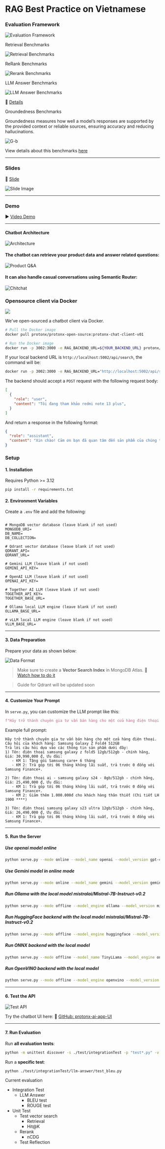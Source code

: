 # RAG Best Practice on Vietnamese

### Evaluation Framework

![Evaluation Framework](https://storage.googleapis.com/mle-courses-prod/users/61b6fa1ba83a7e37c8309756/private-files/b905f980-57e1-11f0-84e4-0f8a7a754383-Screenshot_2025_07_03_144533.png)

Retrieval Benchmarks

![Retrieval Benchmarks](https://storage.googleapis.com/mle-courses-prod/users/61b6fa1ba83a7e37c8309756/private-files/ffc9c650-5181-11f0-9c7a-bfa66305902b-output__2_.png)

ReRank Benchmarks

![Rerank Benchmarks](https://storage.googleapis.com/mle-courses-prod/users/61b869ca9c3c5e00292bb42d/private-files/b5d82990-6c63-11f0-8395-0df7dffeba85-average_ndcg_reranker_models_horizontal_sorted_1.png)

LLM Answer Benchmarks

![LLM Answer Benchmarks](https://storage.googleapis.com/mle-courses-prod/users/61b6fa1ba83a7e37c8309756/private-files/7920b290-5315-11f0-84e4-0f8a7a754383-output.png)

🔗 [Details](https://protonx.coursemind.io/courses/684d3a8bb224570012d03b22/topics/684f965f904b370012b6a553)

Groundedness Benchmarks

Groundedness measures how well a model’s responses are supported by the provided context or reliable sources, ensuring accuracy and reducing hallucinations.

![G-b](https://storage.googleapis.com/mle-courses-prod/users/61b6fa1ba83a7e37c8309756/private-files/bc772d80-71e2-11f0-ae39-5b0a81678d54-Screenshot_2025-08-05_165745.png)

View details about this benchmarks [here](https://protonx.coursemind.io/courses/684d3a8bb224570012d03b22/topics/684f965f904b370012b6a553?activeAId=6866366ff7c7a147467c6140)


---

### Slides

📑 [Slide](https://drive.google.com/file/d/1HxTEHp4lV6i4C5F2ummqjFLXDnzPkaPX/view?usp=sharing)

![Slide Image](https://storage.googleapis.com/mle-courses-prod/users/61b869ca9c3c5e00292bb42d/private-files/dd582970-3da7-11ef-bf69-71eafa46c86b-Screen_Shot_2024_07_09_at_11.00.59.png)

---

### Demo

▶️ [Video Demo](https://youtu.be/zzN3FEuzVt4)

---

#### Chatbot Architecture

![Architecture](https://storage.googleapis.com/mle-courses-prod/users/61b6fa1ba83a7e37c8309756/private-files/dbbba200-6e88-11f0-9258-839289629457-Screenshot_2025-08-01_103702.png)



#### The chatbot can retrieve your product data and answer related questions:

![Product Q\&A](https://storage.googleapis.com/mle-courses-prod/users/61b869ca9c3c5e00292bb42d/private-files/0e6926b0-2a05-11ef-bde4-3b0f2c27b69f-Screen_Shot_2024_06_14_at_11.04.23.png)

#### It can also handle casual conversations using Semantic Router:

![Chitchat](https://storage.googleapis.com/mle-courses-prod/users/61b6fa1ba83a7e37c8309756/private-files/3efb6050-36ca-11ef-a9c5-539ef4fa11ba-Screen_Shot_2024_06_30_at_16.57.11.png)

### Opensource client via Docker


![](https://storage.googleapis.com/mle-courses-prod/users/61b6fa1ba83a7e37c8309756/private-files/221bcae0-6e93-11f0-9258-839289629457-Screenshot_2025-08-01_115038.png)

We've open-sourced a chatbot client via Docker.

```bash
# Pull the Docker image
docker pull protonx/protonx-open-source:protonx-chat-client-v01
```

```bash
# Run the Docker image
docker run -p 3002:3000 -e RAG_BACKEND_URL=${YOUR_BACKEND_URL} protonx/protonx-open-source:protonx-chat-client-v01
```

If your local backend URL is `http://localhost:5002/api/search`, the command will be:

```bash
docker run -p 3002:3000 -e RAG_BACKEND_URL="http://localhost:5002/api/search" protonx/protonx-open-source:protonx-chat-client-v01
```

The backend should accept a `POST` request with the following request body:

```json
[
  {
    "role": "user",
    "content": "Tôi đang tham khảo redmi note 13 plus",
  }
]
```

And return a response in the following format:

```json
{
  "role": "assistant",
  "content": "Xin chào! Cảm ơn bạn đã quan tâm đến sản phẩm của chúng tôi. Điện thoại Redmi Note 13 Pro+ là một lựa chọn tuyệt vời..."
}
```


### Setup

#### 1. Installation

Requires Python >= 3.12

```bash
pip install -r requirements.txt
```

#### 2. Environment Variables

Create a `.env` file and add the following:

```env

# MongoDB vector database (leave blank if not used)
MONGODB_URI=
DB_NAME=
DB_COLLECTION=

# Qdrant vector database (leave blank if not used)
QDRANT_API=
QDRANT_URL=

# Gemini LLM (leave blank if not used)
GEMINI_API_KEY=

# OpenAI LLM (leave blank if not used)
OPENAI_API_KEY=

# Together AI LLM (leave blank if not used)
TOGETHER_API_KEY=
TOGETHER_BASE_URL=

# Ollama local LLM engine (leave blank if not used)
OLLAMA_BASE_URL=

# vLLM local LLM engine (leave blank if not used)
VLLM_BASE_URL=
```
---

#### 3. Data Preparation

Prepare your data as shown below:

![Data Format](https://storage.googleapis.com/mle-courses-prod/users/61b869ca9c3c5e00292bb42d/private-files/36777950-2a04-11ef-bde4-3b0f2c27b69f-Screen_Shot_2024_06_14_at_11.10.39.png)

> Make sure to create a **Vector Search Index** in MongoDB Atlas. 🎥 [Watch how to do it](https://youtu.be/jZ4hN4evesg?si=ZbXAMlQ4dsBQU_oI&t=2076)

> Guide for Qdrant will be updated soon

---

#### 4. Customize Your Prompt

In `serve.py`, you can customize the LLM prompt like this:

```python
f"Hãy trở thành chuyên gia tư vấn bán hàng cho một cửa hàng điện thoại. Câu hỏi của khách hàng: {query}\nTrả lời câu hỏi dựa vào các thông tin sản phẩm dưới đây: {source_information}."
```

Example full prompt:

```
Hãy trở thành chuyên gia tư vấn bán hàng cho một cửa hàng điện thoại. Câu hỏi của khách hàng: Samsung Galaxy Z Fold4 512GB
Trả lời câu hỏi dựa vào các thông tin sản phẩm dưới đây: 
1) Tên: điện thoại samsung galaxy z fold5 12gb/512gb - chính hãng, Giá: 30,990,000 ₫, Ưu đãi:
   - KM 1: Tặng gói Samsung care+ 6 tháng
   - KM 2: Trả góp tới 06 tháng không lãi suất, trả trước 0 đồng với Samsung Finance+.

2) Tên: điện thoại ai - samsung galaxy s24 - 8gb/512gb - chính hãng, Giá: 25,490,000 ₫, Ưu đãi:
   - KM 1: Trả góp tới 06 tháng không lãi suất, trả trước 0 đồng với Samsung Finance+.
   - KM 2: Giảm thêm 1.000.000đ cho khách hàng thân thiết (Chi tiết LH 1900 ****)

3) Tên: điện thoại samsung galaxy s23 ultra 12gb/512gb - chính hãng, Giá: 26,490,000 ₫, Ưu đãi:
   - KM 1: Trả góp tới 06 tháng không lãi suất, trả trước 0 đồng với Samsung Finance+.
```

---

#### 5. Run the Server

##### Use openai model online

```bash
python serve.py --mode online --model_name openai --model_version gpt-4o
```

##### Use Gemini model in online mode

```bash
python serve.py --mode online --model_name gemini --model_version gemini-2.0-flash
```

##### Run Ollama with the local model mistralai/Mistral-7B-Instruct-v0.2

```bash
python serve.py --mode offline --model_engine ollama --model_version mistralai/Mistral-7B-Instruct-v0.2
```

##### Run HuggingFace backend with the local model mistralai/Mistral-7B-Instruct-v0.2

```bash
python serve.py --mode offline --model_engine huggingface --model_version mistralai/Mistral-7B-Instruct-v0.2
```
##### Run ONNX backend with the local model

```bash
python serve.py --mode offline --model_name TinyLLama --model_engine onnx --model_version onnx-community/TinyLLama-v0-ONNX

```

##### Run OpenVINO backend with the local model

```bash
python serve.py --mode offline --model_engine openvino --model_version  mistralai/Mistral-7B-Instruct-v0.2

```

---

#### 6. Test the API

![Test API](https://storage.googleapis.com/mle-courses-prod/users/61b6fa1ba83a7e37c8309756/private-files/709ea4a0-298c-11ef-8393-319a26aa84a3-Screen_Shot_2024_06_13_at_20.54.17.png)

Try the chatbot UI here:
🔗 [GitHub: protonx-ai-app-UI](https://github.com/bangoc123/protonx-ai-app-UI)

---

#### 7. Run Evaluation

Run **all evaluation tests**:

```bash
python -m unittest discover -s ./test/integrationTest -p "test*.py" -v
```

Run a **specific test**:

```bash
python ./test/integrationTest/llm-answer/test_bleu.py
```

Current evaluation
- Integration Test
   - LLM Answer
      - BLEU test
      - ROUGE test
- Unit Test
   - Test vector search
     - Retrieval
      - Hit@K
   - Rerank
      - nCDG
   - Test Reflection
